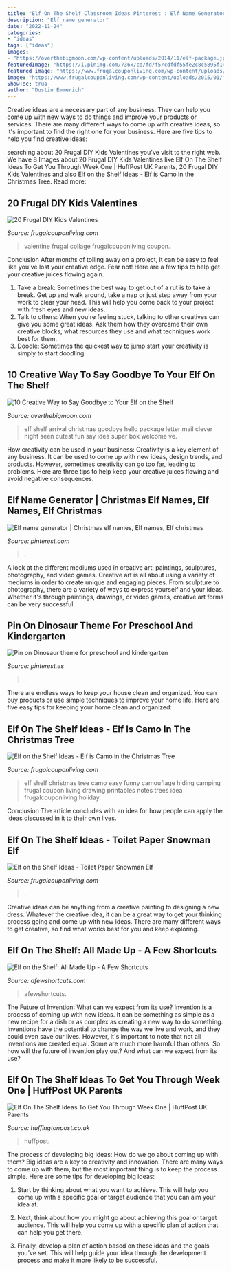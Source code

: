 ```yaml
---
title: "Elf On The Shelf Classroom Ideas Pinterest : Elf Name Generator"
description: "Elf name generator"
date: "2022-11-24"
categories:
- "ideas"
tags: ["ideas"]
images:
- "https://overthebigmoon.com/wp-content/uploads/2014/11/elf-package.jpg"
featuredImage: "https://i.pinimg.com/736x/cd/fd/f5/cdfdf55fe2c8c5895f14e40b4323dc05.jpg"
featured_image: "https://www.frugalcouponliving.com/wp-content/uploads/2014/11/TP-Snowman-Elf-on-the-shelf-ideas-frugal-coupon-living.jpg"
image: "https://www.frugalcouponliving.com/wp-content/uploads/2015/01/free-printable-valentines-frugal-coupon-living-Collage.jpg"
ShowToc: true
author: "Dustin Emmerich"
---
```



Creative ideas are a necessary part of any business. They can help you come up with new ways to do things and improve your products or services. There are many different ways to come up with creative ideas, so it's important to find the right one for your business. Here are five tips to help you find creative ideas: 

	

		
searching about 20 Frugal DIY Kids Valentines you've visit to the right web. We have 8 Images about 20 Frugal DIY Kids Valentines like Elf On The Shelf Ideas To Get You Through Week One | HuffPost UK Parents, 20 Frugal DIY Kids Valentines and also Elf on the Shelf Ideas - Elf is Camo in the Christmas Tree. Read more:
		
    
## 20 Frugal DIY Kids Valentines

<img loading=lazy src="https://www.frugalcouponliving.com/wp-content/uploads/2015/01/free-printable-valentines-frugal-coupon-living-Collage.jpg" onerror="this.onerror=null;this.src='https://tse1.mm.bing.net/th?id=OIP.M-bQIkai7s8IF13U4vVgIwHaKl&amp;pid=15.1';" alt="20 Frugal DIY Kids Valentines">

_Source: frugalcouponliving.com_

>valentine frugal collage frugalcouponliving coupon. 

	

Conclusion
After months of toiling away on a project, it can be easy to feel like you've lost your creative edge. Fear not! Here are a few tips to help get your creative juices flowing again.
1. Take a break: Sometimes the best way to get out of a rut is to take a break. Get up and walk around, take a nap or just step away from your work to clear your head. This will help you come back to your project with fresh eyes and new ideas.
2. Talk to others: When you're feeling stuck, talking to other creatives can give you some great ideas. Ask them how they overcame their own creative blocks, what resources they use and what techniques work best for them.
3. Doodle: Sometimes the quickest way to jump start your creativity is simply to start doodling.

    
## 10 Creative Way To Say Goodbye To Your Elf On The Shelf

<img loading=lazy src="https://overthebigmoon.com/wp-content/uploads/2014/11/elf-package.jpg" onerror="this.onerror=null;this.src='https://tse4.mm.bing.net/th?id=OIP.s1P0JYRMxUW-wsG_3vt_QQAAAA&amp;pid=15.1';" alt="10 Creative Way to Say Goodbye to Your Elf on the Shelf">

_Source: overthebigmoon.com_

>elf shelf arrival christmas goodbye hello package letter mail clever night seen cutest fun say idea super box welcome ve. 

	

How creativity can be used in your business:
Creativity is a key element of any business. It can be used to come up with new ideas, design trends, and products. However, sometimes creativity can go too far, leading to problems. Here are three tips to help keep your creative juices flowing and avoid negative consequences.

    
## Elf Name Generator | Christmas Elf Names, Elf Names, Elf Christmas

<img loading=lazy src="https://i.pinimg.com/736x/eb/c5/c3/ebc5c3bed54f9a9ae88674df56e5a127--elf-name-generator-elf-names.jpg" onerror="this.onerror=null;this.src='https://tse2.mm.bing.net/th?id=OIP.iGOYkLwblSMSV_IGrQopQwHaJl&amp;pid=15.1';" alt="Elf name generator | Christmas elf names, Elf names, Elf christmas">

_Source: pinterest.com_

>. 

	

A look at the different mediums used in creative art: paintings, sculptures, photography, and video games.
Creative art is all about using a variety of mediums in order to create unique and engaging pieces. From sculpture to photography, there are a variety of ways to express yourself and your ideas. Whether it's through paintings, drawings, or video games, creative art forms can be very successful.

    
## Pin On Dinosaur Theme For Preschool And Kindergarten

<img loading=lazy src="https://i.pinimg.com/736x/cd/fd/f5/cdfdf55fe2c8c5895f14e40b4323dc05.jpg" onerror="this.onerror=null;this.src='https://tse4.mm.bing.net/th?id=OIP.rOS94CKNFo-sH6PDvNvR7QHaJ3&amp;pid=15.1';" alt="Pin on Dinosaur theme for preschool and kindergarten">

_Source: pinterest.es_

>. 

	

There are endless ways to keep your house clean and organized. You can buy products or use simple techniques to improve your home life. Here are five easy tips for keeping your home clean and organized:

    
## Elf On The Shelf Ideas - Elf Is Camo In The Christmas Tree

<img loading=lazy src="http://cdn.frugalcouponliving.com/wp-content/uploads/2014/11/Elf-on-the-shelf-ideas-camo-frugal-coupon-living.jpg" onerror="this.onerror=null;this.src='https://tse2.mm.bing.net/th?id=OIP.7r37pjWjbchiaOhq1IXnjgHaLH&amp;pid=15.1';" alt="Elf on the Shelf Ideas - Elf is Camo in the Christmas Tree">

_Source: frugalcouponliving.com_

>elf shelf christmas tree camo easy funny camouflage hiding camping frugal coupon living drawing printables notes trees idea frugalcouponliving holiday. 

	

Conclusion
The article concludes with an idea for how people can apply the ideas discussed in it to their own lives.

    
## Elf On The Shelf Ideas - Toilet Paper Snowman Elf

<img loading=lazy src="https://www.frugalcouponliving.com/wp-content/uploads/2014/11/TP-Snowman-Elf-on-the-shelf-ideas-frugal-coupon-living.jpg" onerror="this.onerror=null;this.src='https://tse2.mm.bing.net/th?id=OIP.GryHoLz8Gn0WH0Uu92pykgHaLH&amp;pid=15.1';" alt="Elf on the Shelf Ideas - Toilet Paper Snowman Elf">

_Source: frugalcouponliving.com_

>. 

	

Creative ideas can be anything from a creative painting to designing a new dress. Whatever the creative idea, it can be a great way to get your thinking process going and come up with new ideas. There are many different ways to get creative, so find what works best for you and keep exploring.

    
## Elf On The Shelf: All Made Up - A Few Shortcuts

<img loading=lazy src="https://afewshortcuts.com/wp-content/uploads/2013/11/image102.jpeg" onerror="this.onerror=null;this.src='https://tse3.mm.bing.net/th?id=OIP.YOj7mu9fNOY4Ry5wO5ixWgHaJ4&amp;pid=15.1';" alt="Elf on the Shelf: All Made Up - A Few Shortcuts">

_Source: afewshortcuts.com_

>afewshortcuts. 

	

The Future of Invention: What can we expect from its use?
Invention is a process of coming up with new ideas. It can be something as simple as a new recipe for a dish or as complex as creating a new way to do something. Inventions have the potential to change the way we live and work, and they could even save our lives. However, it's important to note that not all inventions are created equal. Some are much more harmful than others. So how will the future of invention play out? And what can we expect from its use?

    
## Elf On The Shelf Ideas To Get You Through Week One | HuffPost UK Parents

<img loading=lazy src="https://img.huffingtonpost.com/asset/5fc0d9011f00007709769f31.png?ops=1778_1000" onerror="this.onerror=null;this.src='https://tse1.mm.bing.net/th?id=OIP.K_Nfs99QI1kY_8g1PiL-FwHaEK&amp;pid=15.1';" alt="Elf On The Shelf Ideas To Get You Through Week One | HuffPost UK Parents">

_Source: huffingtonpost.co.uk_

>huffpost. 

	

The process of developing big ideas: How do we go about coming up with them?
Big ideas are a key to creativity and innovation. There are many ways to come up with them, but the most important thing is to keep the process simple. Here are some tips for developing big ideas:
1. Start by thinking about what you want to achieve. This will help you come up with a specific goal or target audience that you can aim your idea at.

2. Next, think about how you might go about achieving this goal or target audience. This will help you come up with a specific plan of action that can help you get there.

3. Finally, develop a plan of action based on these ideas and the goals you’ve set. This will help guide your idea through the development process and make it more likely to be successful.


